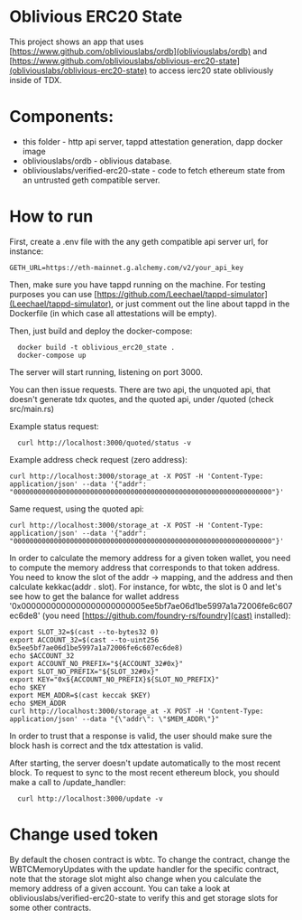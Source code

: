 # Oblivious ERC20 State

This project shows an app that uses [https://www.github.com/obliviouslabs/ordb](obliviouslabs/ordb) and [https://www.github.com/obliviouslabs/oblivious-erc20-state](obliviouslabs/oblivious-erc20-state) to access ierc20 state obliviously inside of TDX.

 
# Components:

+ this folder - http api server, tappd attestation generation, dapp docker image 
+ obliviouslabs/ordb - oblivious database.
+ obliviouslabs/verified-erc20-state - code to fetch ethereum state from an untrusted geth compatible server.


# How to run

First, create a .env file with the any geth compatible api server url, for instance:

```
GETH_URL=https://eth-mainnet.g.alchemy.com/v2/your_api_key
```

Then, make sure you have tappd running on the machine. For testing purposes you can use [https://github.com/Leechael/tappd-simulator](Leechael/tappd-simulator), or just comment out the line about tappd in the Dockerfile (in which case all attestations will be empty).

Then, just build and deploy the docker-compose:

```
  docker build -t oblivious_erc20_state .
  docker-compose up
```

The server will start running, listening on port 3000. 

You can then issue requests. There are two api, the unquoted api, that doesn't generate tdx quotes, and the quoted api, under /quoted (check src/main.rs)

Example status request:
```
  curl http://localhost:3000/quoted/status -v
```

Example address check request (zero address):
```
curl http://localhost:3000/storage_at -X POST -H 'Content-Type: application/json' --data '{"addr": "0000000000000000000000000000000000000000000000000000000000000000"}'
```

Same request, using the quoted api:
```
curl http://localhost:3000/storage_at -X POST -H 'Content-Type: application/json' --data '{"addr": "0000000000000000000000000000000000000000000000000000000000000000"}'
```

In order to calculate the memory address for a given token wallet, you need to compute the memory address that corresponds to that token address. You need to know the slot of the addr -> mapping, and the address and then calculate kekkac(addr . slot). For instance, for wbtc, the slot is 0 and let's see how to get the balance for wallet address '0x0000000000000000000000005ee5bf7ae06d1be5997a1a72006fe6c607ec6de8' (you need [https://github.com/foundry-rs/foundry](cast) installed):
```
export SLOT_32=$(cast --to-bytes32 0)
export ACCOUNT_32=$(cast --to-uint256 0x5ee5bf7ae06d1be5997a1a72006fe6c607ec6de8)
echo $ACCOUNT_32
export ACCOUNT_NO_PREFIX="${ACCOUNT_32#0x}"
export SLOT_NO_PREFIX="${SLOT_32#0x}"
export KEY="0x${ACCOUNT_NO_PREFIX}${SLOT_NO_PREFIX}"
echo $KEY
export MEM_ADDR=$(cast keccak $KEY)
echo $MEM_ADDR
curl http://localhost:3000/storage_at -X POST -H 'Content-Type: application/json' --data "{\"addr\": \"$MEM_ADDR\"}"
```


In order to trust that a response is valid, the user should make sure the block hash is correct and the tdx attestation is valid.

After starting, the server doesn't update automatically to the most recent block. To request to sync to the most recent ethereum block, you should make a call to /update_handler:
```
  curl http://localhost:3000/update -v
```


# Change used token

By default the chosen contract is wbtc. To change the contract, change the WBTCMemoryUpdates with the update handler for the specific contract, note that the storage slot might also change when you calculate the memory address of a given account. You can take a look at obliviouslabs/verified-erc20-state to verify this and get storage slots for some other contracts.

